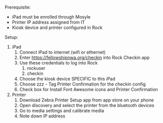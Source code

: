 Prerequisite:
- iPad must be enrolled through Mosyle
- Printer IP address assigned from IT
- Kiosk device and printer configured in Rock

Setup:
1. iPad
	1. Connect iPad to internet (wifi or ethernet)
	2. Enter https://fellowshipnwa.org/checkin into Rock Checkin app
	3. Use these credentials to log into Rock
		1. rockuser
		2. checkin
	4. Choose the kiosk device SPECIFIC to this iPad
	5. Choose zzz - Tag Printer Confirmation for the checkin config
	6. Check box for Install Font Awesome icons and Printer Confirmation
2. Printer
	1. Download Zebra Printer Setup app from app store on your phone
	2. Open discovery and select the printer from the bluetooth devices
	3. Go to media settings and calibrate media
	4. Note down IP address